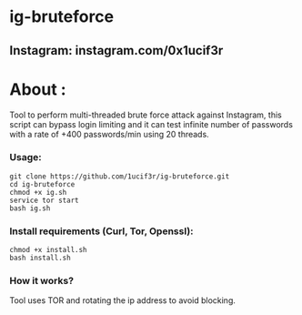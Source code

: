 # ig-bruteforce

## Instagram: instagram.com/0x1ucif3r

# About :
Tool to perform multi-threaded brute force attack against Instagram, this script can bypass login limiting and it can test infinite number of passwords with a rate of +400 passwords/min using 20 threads.

### Usage:
```
git clone https://github.com/1ucif3r/ig-bruteforce.git
cd ig-bruteforce
chmod +x ig.sh
service tor start
bash ig.sh
```

### Install requirements (Curl, Tor, Openssl):

```
chmod +x install.sh
bash install.sh
```

### How it works?
Tool uses TOR and rotating the ip address to avoid blocking. 
